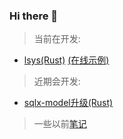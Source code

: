### Hi there 👋

> 当前在开发:

- [lsys(Rust)](https://github.com/shanliu/lsys) [(在线示例)](https://www.lsys.cc/ui.html)

> 近期会开发:

- [sqlx-model升级(Rust)](https://github.com/shanliu/sqlx-model)


> 一些以前[笔记](https://www.lsys.cc/)

